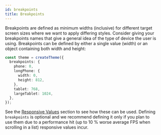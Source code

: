 ```yaml
---
id: breakpoints
title: Breakpoints
---
```


Breakpoints are defined as minimum widths (inclusive) for different target screen sizes where we want to apply differing styles. Consider giving your breakpoints names that give a general idea of the type of device the user is using. Breakpoints can be defined by either a single value (width) or an object containing both width and height:

```ts
const theme = createTheme({
  breakpoints: {
    phone: 0,
    longPhone: {
      width: 0,
      height: 812,
    },
    tablet: 768,
    largeTablet: 1024,
  },
});
```

See the [Responsive Values](/fundamentals/responsive-values) section to see how these can be used. Defining `breakpoints` is optional and we recommend defining it only if you plan to use them due to a performance hit (up to 10 % worse average FPS when scrolling in a list) responsive values incur.
